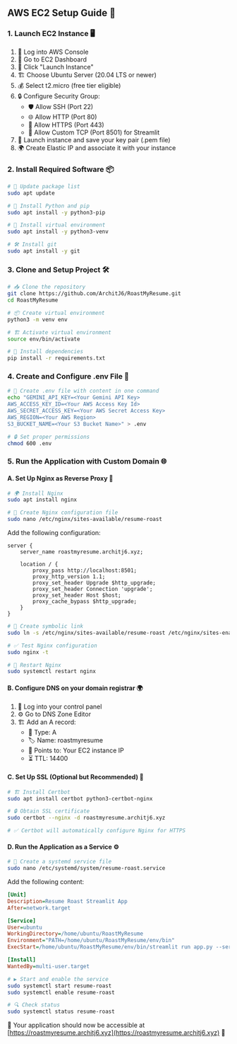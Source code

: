 ## AWS EC2 Setup Guide 🚀

### 1. Launch EC2 Instance 🖥️
1. 🔑 Log into AWS Console
2. 📌 Go to EC2 Dashboard
3. 🚀 Click "Launch Instance"
4. 🏗️ Choose Ubuntu Server (20.04 LTS or newer)
5. 💰 Select t2.micro (free tier eligible)
6. 🔒 Configure Security Group:
   - 🛡️ Allow SSH (Port 22)
   - 🌐 Allow HTTP (Port 80)
   - 🔐 Allow HTTPS (Port 443)
   - 🚀 Allow Custom TCP (Port 8501) for Streamlit
7. 🎯 Launch instance and save your key pair (.pem file)
8. 🌍 Create Elastic IP and associate it with your instance

### 2. Install Required Software 📦
```bash
# 🔄 Update package list
sudo apt update
```

```bash
# 🐍 Install Python and pip
sudo apt install -y python3-pip
```

```bash
# 🔧 Install virtual environment
sudo apt install -y python3-venv
```

```bash
# 🛠️ Install git
sudo apt install -y git
```

### 3. Clone and Setup Project 🛠️
```bash
# 📥 Clone the repository
git clone https://github.com/ArchitJ6/RoastMyResume.git
cd RoastMyResume
```

```bash
# 📦 Create virtual environment
python3 -m venv env

# 🏗️ Activate virtual environment
source env/bin/activate

# 📜 Install dependencies
pip install -r requirements.txt
```

### 4. Create and Configure .env File 🔐

```bash
# 📄 Create .env file with content in one command
echo "GEMINI_API_KEY=<Your Gemini API Key>
AWS_ACCESS_KEY_ID=<Your AWS Access Key Id>
AWS_SECRET_ACCESS_KEY=<Your AWS Secret Access Key>
AWS_REGION=<Your AWS Region>
S3_BUCKET_NAME=<Your S3 Bucket Name>" > .env
```

```bash
# 🔒 Set proper permissions
chmod 600 .env
```

### 5. Run the Application with Custom Domain 🌐

#### A. Set Up Nginx as Reverse Proxy 🔄
```bash
# 🌍 Install Nginx
sudo apt install nginx

# 📝 Create Nginx configuration file
sudo nano /etc/nginx/sites-available/resume-roast
```

Add the following configuration:
```nginx
server {
    server_name roastmyresume.architj6.xyz;

    location / {
        proxy_pass http://localhost:8501;
        proxy_http_version 1.1;
        proxy_set_header Upgrade $http_upgrade;
        proxy_set_header Connection 'upgrade';
        proxy_set_header Host $host;
        proxy_cache_bypass $http_upgrade;
    }
}
```

```bash
# 🔗 Create symbolic link
sudo ln -s /etc/nginx/sites-available/resume-roast /etc/nginx/sites-enabled/

# ✅ Test Nginx configuration
sudo nginx -t

# 🔄 Restart Nginx
sudo systemctl restart nginx
```

#### B. Configure DNS on your domain registrar 🌍
1. 🔑 Log into your control panel
2. ⚙️ Go to DNS Zone Editor
3. 🏗️ Add an A record:
   - 📌 Type: A
   - 🏷️ Name: roastmyresume
   - 📍 Points to: Your EC2 instance IP
   - ⏳ TTL: 14400

#### C. Set Up SSL (Optional but Recommended) 🔐
```bash
# 🏗️ Install Certbot
sudo apt install certbot python3-certbot-nginx

# 🔒 Obtain SSL certificate
sudo certbot --nginx -d roastmyresume.architj6.xyz

# ✅ Certbot will automatically configure Nginx for HTTPS
```

#### D. Run the Application as a Service ⚙️
```bash
# 📝 Create a systemd service file
sudo nano /etc/systemd/system/resume-roast.service
```

Add the following content:
```ini
[Unit]
Description=Resume Roast Streamlit App
After=network.target

[Service]
User=ubuntu
WorkingDirectory=/home/ubuntu/RoastMyResume
Environment="PATH=/home/ubuntu/RoastMyResume/env/bin"
ExecStart=/home/ubuntu/RoastMyResume/env/bin/streamlit run app.py --server.address=0.0.0.0

[Install]
WantedBy=multi-user.target
```

```bash
# ▶️ Start and enable the service
sudo systemctl start resume-roast
sudo systemctl enable resume-roast

# 🔍 Check status
sudo systemctl status resume-roast
```

🎉 Your application should now be accessible at [https://roastmyresume.architj6.xyz](https://roastmyresume.architj6.xyz) 🚀